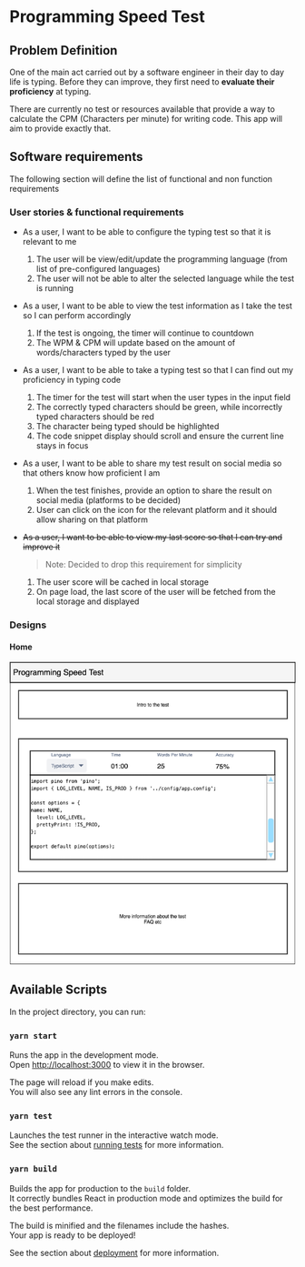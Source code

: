 # Programming Speed Test

## Problem Definition

One of the main act carried out by a software engineer in their day to day life is typing.
Before they can improve, they first need to **evaluate their proficiency** at typing.

There are currently no test or resources available that provide a way to calculate the CPM (Characters per minute) for writing code. This app will aim to provide exactly that.

## Software requirements

The following section will define the list of functional and non function requirements

### User stories & functional requirements

- As a user, I want to be able to configure the typing test so that it is relevant to me

  1. The user will be view/edit/update the programming language (from list of pre-configured languages)
  2. The user will not be able to alter the selected language while the test is running

- As a user, I want to be able to view the test information as I take the test so I can perform accordingly

  1. If the test is ongoing, the timer will continue to countdown
  2. The WPM & CPM will update based on the amount of words/characters typed by the user

- As a user, I want to be able to take a typing test so that I can find out my proficiency in typing code

  1. The timer for the test will start when the user types in the input field
  2. The correctly typed characters should be green, while incorrectly typed characters should be red
  3. The character being typed should be highlighted
  4. The code snippet display should scroll and ensure the current line stays in focus

- As a user, I want to be able to share my test result on social media so that others know how proficient I am

  1. When the test finishes, provide an option to share the result on social media (platforms to be decided)
  2. User can click on the icon for the relevant platform and it should allow sharing on that platform

- <s>As a user, I want to be able to view my last score so that I can try and improve it</s>

  > Note: Decided to drop this requirement for simplicity

  1. The user score will be cached in local storage
  2. On page load, the last score of the user will be fetched from the local storage and displayed

### Designs

#### Home

![Home](./designs/home.drawio.png)

## Available Scripts

In the project directory, you can run:

### `yarn start`

Runs the app in the development mode.\
Open [http://localhost:3000](http://localhost:3000) to view it in the browser.

The page will reload if you make edits.\
You will also see any lint errors in the console.

### `yarn test`

Launches the test runner in the interactive watch mode.\
See the section about [running tests](https://facebook.github.io/create-react-app/docs/running-tests) for more information.

### `yarn build`

Builds the app for production to the `build` folder.\
It correctly bundles React in production mode and optimizes the build for the best performance.

The build is minified and the filenames include the hashes.\
Your app is ready to be deployed!

See the section about [deployment](https://facebook.github.io/create-react-app/docs/deployment) for more information.
